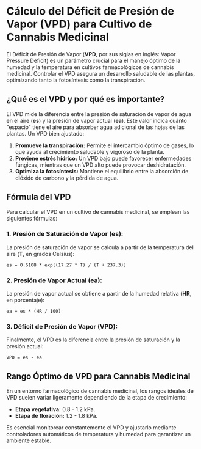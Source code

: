 # Cálculo del Déficit de Presión de Vapor (VPD) para Cultivo de Cannabis Medicinal

El Déficit de Presión de Vapor (**VPD**, por sus siglas en inglés: Vapor Pressure Deficit) es un parámetro crucial para el manejo óptimo de la humedad y la temperatura en cultivos farmacológicos de cannabis medicinal. Controlar el VPD asegura un desarrollo saludable de las plantas, optimizando tanto la fotosíntesis como la transpiración.

## ¿Qué es el VPD y por qué es importante?

El VPD mide la diferencia entre la presión de saturación de vapor de agua en el aire (**es**) y la presión de vapor actual (**ea**). Este valor indica cuánto "espacio" tiene el aire para absorber agua adicional de las hojas de las plantas. Un VPD bien ajustado:

1. **Promueve la transpiración:** Permite el intercambio óptimo de gases, lo que ayuda al crecimiento saludable y vigoroso de la planta.
2. **Previene estrés hídrico:** Un VPD bajo puede favorecer enfermedades fúngicas, mientras que un VPD alto puede provocar deshidratación.
3. **Optimiza la fotosíntesis:** Mantiene el equilibrio entre la absorción de dióxido de carbono y la pérdida de agua.

## Fórmula del VPD

Para calcular el VPD en un cultivo de cannabis medicinal, se emplean las siguientes fórmulas:

### 1. Presión de Saturación de Vapor (**es**):
La presión de saturación de vapor se calcula a partir de la temperatura del aire (**T**, en grados Celsius):

```
es = 0.6108 * exp((17.27 * T) / (T + 237.3))
```

### 2. Presión de Vapor Actual (**ea**):
La presión de vapor actual se obtiene a partir de la humedad relativa (**HR**, en porcentaje):

```
ea = es * (HR / 100)
```

### 3. Déficit de Presión de Vapor (**VPD**):
Finalmente, el VPD es la diferencia entre la presión de saturación y la presión actual:

```
VPD = es - ea
```

## Rango Óptimo de VPD para Cannabis Medicinal

En un entorno farmacológico de cannabis medicinal, los rangos ideales de VPD suelen variar ligeramente dependiendo de la etapa de crecimiento:

- **Etapa vegetativa:** 0.8 - 1.2 kPa.
- **Etapa de floración:** 1.2 - 1.8 kPa.

Es esencial monitorear constantemente el VPD y ajustarlo mediante controladores automáticos de temperatura y humedad para garantizar un ambiente estable.